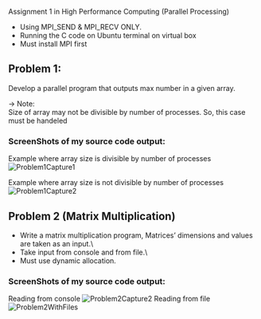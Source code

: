 Assignment 1 in High Performance Computing (Parallel Processing)
- Using MPI_SEND & MPI_RECV ONLY.
- Running the C code on Ubuntu terminal on virtual box
- Must install MPI first
 ## Problem 1:
 Develop a parallel program that outputs max number in a given array.
    
-> Note:\
 Size of array may not be divisible by number of processes. So, this case must be handeled

### ScreenShots of my source code output:
Example where array size is divisible by number of processes
![Problem1Capture1](https://user-images.githubusercontent.com/60941223/227506808-0b0e82ec-60da-4a53-bdb8-70378537f570.JPG)

Example where array size is not divisible by number of processes
![Problem1Capture2](https://user-images.githubusercontent.com/60941223/227506821-df42e0b9-43d2-4e42-8b21-0d0b06ac1912.JPG)

## Problem 2 (Matrix Multiplication)
- Write a matrix multiplication program, Matrices’ dimensions and values are taken as
an input.\
- Take input from console and from file.\
- Must use dynamic allocation.

### ScreenShots of my source code output:
Reading from console
![Problem2Capture2](https://user-images.githubusercontent.com/60941223/227507350-2dfec154-fde8-4ba0-ae1a-9d1bdbc00e27.JPG)
Reading from file
![Problem2WithFiles](https://user-images.githubusercontent.com/60941223/227507606-ed16027b-3c42-462e-a58e-580eb8bfdf7e.JPG)

